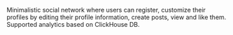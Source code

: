 Minimalistic social network where users can register, customize their profiles by editing their profile information, create posts, view and like them.
Supported analytics based on ClickHouse DB.
